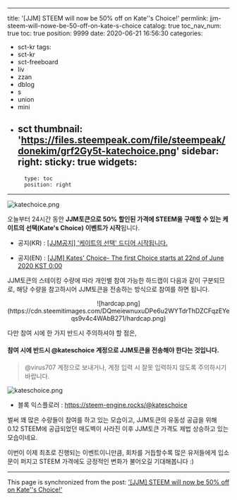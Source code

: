 
---
title: '[JJM] STEEM will now be 50% off on Kate''s Choice!'
permlink: jjm-steem-will-nowe-be-50-off-on-kate-s-choice
catalog: true
toc_nav_num: true
toc: true
position: 9999
date: 2020-06-21 16:56:30
categories:
- sct-kr
tags:
- sct-kr
- sct-freeboard
- liv
- zzan
- dblog
- s
- union
- mini
- sct
thumbnail: 'https://files.steempeak.com/file/steempeak/donekim/grf2Gy5t-katechoice.png'
sidebar:
    right:
        sticky: true
widgets:
    -
        type: toc
        position: right
---


![katechoice.png](https://files.steempeak.com/file/steempeak/donekim/grf2Gy5t-katechoice.png)

오늘부터 24시간 동안 **JJM토큰으로 50% 할인된 가격에 STEEM을 구매할 수 있는 케이트의 선택(Kate's Choice) 이벤트가 시작**됩니다.

- 공지(KR) : [[JJM공지] '케이트의 선택' 드디어 시작됩니다.](https://steemit.com/jjm/@virus707/6ardyz-jjm)

- 공지(EN) : [[JJM] Kates' Choice- The first Choice starts at 22nd of June 2020 KST 0:00](https://steemit.com/jjm/@jayplayco/jjm-kates-choice-the-first-choice-starts-at-22nd-of-june-2020-kst-0-00)

JJM토큰의 스테이킹 수량에 따라 개인별 참여 가능한 하드캡이 다음과 같이 구분되므로, 해당 수량을 참고하시어 JJM토큰을 전송하는 방식으로 참여를 하면 됩니다.

<center>![hardcap.png](https://cdn.steemitimages.com/DQmeiewnuxuDPe6u2WYTdrThDZCFqzEYeqs9v4c4WAbB271/hardcap.png)</center>

다만 참여 시에 한 가지 반드시 주의하셔야 할 점은,
#### 참여 시에 반드시 @kateschoice 계정으로 JJM토큰을 전송해야 한다는 것입니다.

> @virus707 계정으로 보내거나, 계정 입력 시 잘못 입력하지 않도록 주의하시기 바랍니다.


![kateschoice.png](https://cdn.steemitimages.com/DQmXVzSQdMZDtCiA3u4SuynDCvHLj8YzNNYg61mwwKM9PLo/kateschoice.png)

- 블록 익스플로러 : https://steem-engine.rocks/@kateschoice

벌써 꽤 많은 수량들이 참여를 하고 있는 모습이고, JJM토큰의 유동성 공급을 위해 0.12 STEEM에 공급되었던 매도벽이 사라진 이후 JJM토큰 가격도 제법 상승하고 있는 모습이네요.

이번이 이제 최초로 진행되는 이벤트이니만큼, 회차를 거듭할수록 많은 유저들에게 입소문이 퍼지고 STEEM 가격에도 긍정적인 변화가 불어오길 기대해봅니다 :)

- - -

This page is synchronized from the post: ['[JJM] STEEM will now be 50% off on Kate''s Choice!'](https://steemit.com/@donekim/jjm-steem-will-nowe-be-50-off-on-kate-s-choice)
